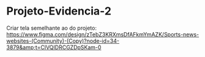 # Projeto-Evidencia-2
Criar tela semelhante ao do projeto:
https://www.figma.com/design/zTebZ3KRXmsDfAFkmYmAZK/Sports-news-websites-(Community)-(Copy)?node-id=34-3879&amp;t=ClVQIDRCGZDpSKam-0
